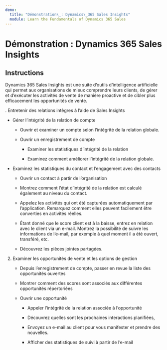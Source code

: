 ```yaml
---
demo:
  title: "Démonstration\_: Dynamics\_365 Sales Insights"
  module: Learn the Fundamentals of Dynamics 365 Sales
---
```


# Démonstration : Dynamics 365 Sales Insights

## Instructions

Dynamics 365 Sales Insights est une suite d’outils d’intelligence artificielle qui permet aux organisations de mieux comprendre leurs clients, de gérer et d’exécuter les activités de vente de manière proactive et de cibler plus efficacement les opportunités de vente. 

. Entretenir des relations intègres à l’aide de Sales Insights

- Gérer l’intégrité de la relation de compte

    - Ouvrir et examiner un compte selon l’intégrité de la relation globale.

    - Ouvrir un enregistrement de compte

        - Examiner les statistiques d’intégrité de la relation

        - Examinez comment améliorer l’intégrité de la relation globale. 

- Examinez les statistiques du contact et l’engagement avec des contacts

    - Ouvrir un contact à partir de l’organisation

    - Montrez comment l’état d’intégrité de la relation est calculé également au niveau du contact.

    - Appelez les activités qui ont été capturées automatiquement par l’application. Remarquez comment elles peuvent facilement être converties en activités réelles. 

    - Étant donné que le score client est à la baisse, entrez en relation avec le client via un e-mail. Montrez la possibilité de suivre les informations de l’e-mail, par exemple à quel moment il a été ouvert, transféré, etc. 

    - Découvrez les pièces jointes partagées. 

 

2. Examiner les opportunités de vente et les options de gestion

    - Depuis l’enregistrement de compte, passer en revue la liste des opportunités ouvertes

    - Montrer comment des scores sont associés aux différentes opportunités répertoriées

    - Ouvrir une opportunité

        - Appeler l’intégrité de la relation associée à l’opportunité

        - Découvrez quelles sont les prochaines interactions planifiées, 

        - Envoyez un e-mail au client pour vous manifester et prendre des nouvelles. 

        - Afficher des statistiques de suivi à partir de l’e-mail 

